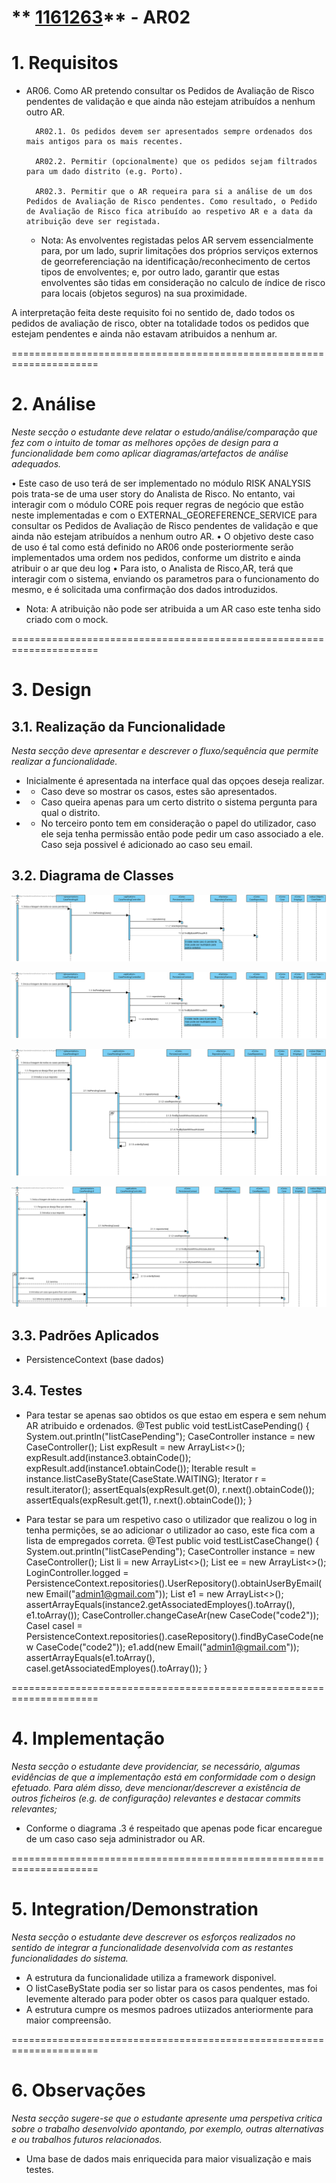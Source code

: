 ** [1161263](../)** - AR02
=======================================


# 1. Requisitos

+ AR06. Como AR pretendo consultar os Pedidos de Avaliação de Risco pendentes de validação e que ainda não estejam atribuídos a nenhum outro AR.

        AR02.1. Os pedidos devem ser apresentados sempre ordenados dos mais antigos para os mais recentes.

        AR02.2. Permitir (opcionalmente) que os pedidos sejam filtrados para um dado distrito (e.g. Porto).

        AR02.3. Permitir que o AR requeira para si a análise de um dos Pedidos de Avaliação de Risco pendentes. Como resultado, o Pedido de Avaliação de Risco fica atribuído ao respetivo AR e a data da atribuição deve ser registada.


   + Nota: As envolventes registadas pelos AR servem essencialmente para, por um lado, suprir limitações dos próprios serviços externos de georreferenciação na identificação/reconhecimento de certos tipos de envolventes; e, por outro lado, garantir que estas envolventes são tidas em consideração no calculo de índice de risco para locais (objetos seguros) na sua proximidade.


A interpretação feita deste requisito foi no sentido de, dado todos os pedidos de avaliação de risco, obter na totalidade todos os pedidos que estejam pendentes e ainda não estavam atribuidos a nenhum ar.


=====================================================================

# 2. Análise

*Neste secção o estudante deve relatar o estudo/análise/comparação que fez com o intuito de tomar as melhores opções de design para a funcionalidade bem como aplicar diagramas/artefactos de análise adequados.*

• Este caso de uso terá de ser implementado no módulo RISK ANALYSIS pois trata-se de uma user story do Analista de Risco. No entanto, vai interagir com o módulo CORE pois requer regras de negócio que estão neste implementadas e com o EXTERNAL_GEOREFERENCE_SERVICE para consultar os Pedidos de Avaliação de Risco pendentes de validação e que ainda não estejam atribuídos a nenhum outro AR.
• O objetivo deste caso de uso é tal como está definido no AR06 onde posteriormente serão implementados uma ordem nos pedidos, conforme um distrito e ainda atribuir o ar que deu log
• Para isto, o Analista de Risco,AR, terá que interagir com o sistema, enviando os parametros para o funcionamento do mesmo, e é solicitada uma confirmação dos dados introduzidos.
+ Nota: A atribuição não pode ser atribuida a um AR caso este tenha sido criado com o mock.

=====================================================================

# 3. Design



## 3.1. Realização da Funcionalidade

*Nesta secção deve apresentar e descrever o fluxo/sequência que permite realizar a funcionalidade.*

+ Inicialmente é apresentada na interface qual das opçoes deseja realizar.
+ + Caso deve so mostrar os casos, estes são apresentados.
+ + Caso queira apenas para um certo distrito o sistema pergunta para qual o distrito.
+ + No terceiro ponto tem em consideração o papel do utilizador, caso ele seja tenha permissão então pode pedir um caso associado a ele. Caso seja possivel é adicionado ao caso seu email.

## 3.2. Diagrama de Classes

![AR02](AR02.svg)

![AR06_SD](AR02.1.svg)

![AR06_SD](AR02.2.svg)

![AR06_SD](AR02.3.svg)

## 3.3. Padrões Aplicados

+ PersistenceContext (base dados)


## 3.4. Testes 


+ Para testar se apenas sao obtidos os que estao em espera e sem nehum AR atribuido e ordenados.
 		@Test 
    	public void testListCasePending() {
        System.out.println("listCasePending");
        CaseController instance = new CaseController();
        List<String> expResult = new ArrayList<>();
        expResult.add(instance3.obtainCode());
        expResult.add(instance1.obtainCode());
        Iterable<CaseI> result = instance.listCaseByState(CaseState.WAITING);
        Iterator<CaseI> r = result.iterator();
        assertEquals(expResult.get(0), r.next().obtainCode());
        assertEquals(expResult.get(1), r.next().obtainCode());
    	}

+ Para testar se para um respetivo caso o utilizador que realizou o log in tenha permições, se ao adicionar o utilizador ao caso, este fica com a lista de empregados correta.
  	  @Test
    	public void testListCaseChange() {
        System.out.println("listCasePending");
        CaseController instance = new CaseController();
        List<InsuranceObject> li = new ArrayList<>();
        List<Email> ee = new ArrayList<>();
        LoginController.logged = PersistenceContext.repositories().UserRepository().obtainUserByEmail(new Email("admin1@gmail.com"));
        List<Email> e1 = new ArrayList<>();
        assertArrayEquals(instance2.getAssociatedEmployes().toArray(), e1.toArray());
        CaseController.changeCaseAr(new CaseCode("code2"));
        CaseI caseI = PersistenceContext.repositories().caseRepository().findByCaseCode(new CaseCode("code2"));
        e1.add(new Email("admin1@gmail.com"));
        assertArrayEquals(e1.toArray(), caseI.getAssociatedEmployes().toArray());
    	}


=====================================================================

# 4. Implementação

*Nesta secção o estudante deve providenciar, se necessário, algumas evidências de que a implementação está em conformidade com o design efetuado. Para além disso, deve mencionar/descrever a existência de outros ficheiros (e.g. de configuração) relevantes e destacar commits relevantes;*

+ Conforme o diagrama .3 é respeitado que apenas pode ficar encaregue de um caso caso seja administrador ou AR.

=====================================================================

# 5. Integration/Demonstration

*Nesta secção o estudante deve descrever os esforços realizados no sentido de integrar a funcionalidade desenvolvida com as restantes funcionalidades do sistema.*

+ A estrutura da funcionalidade utiliza a framework disponivel.
+ O listCaseByState podia ser so listar para os casos pendentes, mas foi levemente alterado para poder obter os casos para qualquer estado.
+ A estrutura cumpre os mesmos padroes utiizados anteriormente para maior compreensão.


=====================================================================

# 6. Observações

*Nesta secção sugere-se que o estudante apresente uma perspetiva critica sobre o trabalho desenvolvido apontando, por exemplo, outras alternativas e ou trabalhos futuros relacionados.*

+ Uma base de dados mais enriquecida para maior visualização e mais testes.



